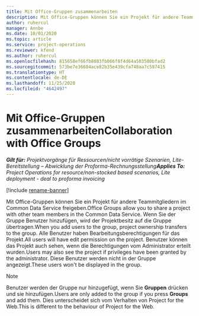 ```yaml
---
title: Mit Office-Gruppen zusammenarbeiten
description: Mit Office-Gruppen können Sie ein Projekt für andere Teammitgliedern in Common Data Service freigeben.
author: ruhercul
manager: Annbe
ms.date: 10/01/2020
ms.topic: article
ms.service: project-operations
ms.reviewer: kfend
ms.author: ruhercul
ms.openlocfilehash: 815658ef66fb8083fb066f8f4d64a503580bfad2
ms.sourcegitcommit: 573be7e36604ace82b35e439cfa748aa7c587415
ms.translationtype: HT
ms.contentlocale: de-DE
ms.lasthandoff: 11/25/2020
ms.locfileid: "4642497"
---
```

# <a name="collaboration-with-office-groups"></a><span data-ttu-id="8ed57-103">Mit Office-Gruppen zusammenarbeiten</span><span class="sxs-lookup"><span data-stu-id="8ed57-103">Collaboration with Office Groups</span></span>

<span data-ttu-id="8ed57-104">_**Gilt für:** Projektvorgänge für Ressourcen/nicht vorrätige Szenarien, Lite-Bereitstellung – Abwicklung der Proforma-Rechnungsstellung_</span><span class="sxs-lookup"><span data-stu-id="8ed57-104">_**Applies To:** Project Operations for resource/non-stocked based scenarios, Lite deployment - deal to proforma invoicing_</span></span>

[!include [rename-banner](~/includes/cc-data-platform-banner.md)]

<span data-ttu-id="8ed57-105">Mit Office-Gruppen können Sie ein Projekt für andere Teammitgliedern im Common Data Service freigeben.</span><span class="sxs-lookup"><span data-stu-id="8ed57-105">Office Groups allow you to share a project with other team members in the Common Data Service.</span></span> <span data-ttu-id="8ed57-106">Wenn Sie der Gruppe Benutzer hinzufügen, wird der Projektbesitz auf die Gruppe übertragen.</span><span class="sxs-lookup"><span data-stu-id="8ed57-106">When you add users to the group, project ownership transfers to the group.</span></span> <span data-ttu-id="8ed57-107">Alle Benutzer haben Bearbeitungsberechtigungen für das Projekt.</span><span class="sxs-lookup"><span data-stu-id="8ed57-107">All users will have edit permission on the project.</span></span> <span data-ttu-id="8ed57-108">Benutzer können das Projekt auch sehen, wenn die Berechtigungen vom Administrator erteilt wurden.</span><span class="sxs-lookup"><span data-stu-id="8ed57-108">Users may also see the project if privileges have been granted by the administrator.</span></span> <span data-ttu-id="8ed57-109">Diese Benutzer werden nicht in der Gruppe angezeigt.</span><span class="sxs-lookup"><span data-stu-id="8ed57-109">These users won't be displayed in the group.</span></span>

> [!NOTE] 
> <span data-ttu-id="8ed57-110">Benutzer werden der Gruppe nur hinzugefügt, wenn Sie **Gruppen** drücken und sie hinzufügen.</span><span class="sxs-lookup"><span data-stu-id="8ed57-110">Users are only added to the group if you press **Groups** and add them.</span></span> <span data-ttu-id="8ed57-111">Dies unterscheidet sich vom Verhalten von Project for the Web.</span><span class="sxs-lookup"><span data-stu-id="8ed57-111">This is different to the behaviour of Project for the Web.</span></span> 

